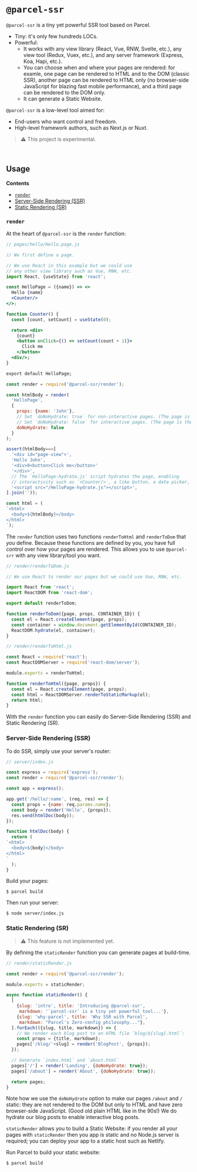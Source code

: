 # `@parcel-ssr`

`@parcel-ssr` is a tiny yet powerful SSR tool based on Parcel.

- Tiny: it's only few hundreds LOCs.
- Powerful:
  - It works with
    any view library (React, Vue, RNW, Svelte, etc.),
    any view tool (Redux, Vuex, etc.),
    and any server framework (Express, Koa, Hapi, etc.).
  - You can choose when and where your pages are rendered: for examle, one page can be rendered to HTML and to the DOM (classic SSR), another page can be rendered to HTML only (no browser-side JavaScript for blazing fast mobile performance), and a third page can be rendered to the DOM only.
  - It can generate a Static Website.

`@parcel-ssr` is a low-level tool aimed for:
- End-users who want control and freedom.
- High-level framework authors, such as Next.js or Nuxt.

> :warning: This project is experimental.

<br/>

## Usage

**Contents**
- [`render`](#render)
- [Server-Side Rendering (SSR)](#server-side-rendering-ssr)
- [Static Rendering (SR)](#static-rendering-sr)

### `render`

At the heart of `@parcel-ssr` is the `render` function:

~~~jsx
// pages/hello/Hello.page.js

// We first define a page.

// We use React in this example but we could use
// any other view library such as Vue, RNW, etc.
import React, {useState} from 'react';

const HelloPage = ({name}) => <>
  Hello {name}
  <Counter/>
</>;

function Counter() {
  const [count, setCount] = useState(0);

  return <div>
    {count}
    <button onClick={() => setCount(count + 1)}>
      Click me
    </button>
  <div/>;
}

export default HelloPage;
~~~

~~~js
const render = require('@parcel-ssr/render');

const htmlBody = render(
  'HelloPage',
  {
    props: {name: 'John'},
    // Set `doNoHydrate: true` for non-interactive pages. (The page is then rendered only to HTML.)
    // Set `doNoHydrate: false` for interactive pages. (The page is then rendered to HTML and to the DOM.)
    doNoHydrate: false
  }
);

assert(htmlBody===[
  '<div id="page-view">',
  'Hello John',
  '<div>0<button>Click me</button>'
  '</div>',
  // The `HelloPage-hydrate.js` script hydrates the page, enabling
  // interactivity such as `<Counter/>`, a like button, a date picker, etc.
  '<script src="/HelloPage-hydrate.js"></script>',
].join(''));

const html = (
`<html>
  <body>${htmlBody}</body>
</html>
`);
~~~

The `render` function uses two functions `renderToHtml` and `renderToDom` that *you* define.
Because these functions are defined by you,
you have full control over how your pages are rendered.
This allows you to use `@parcel-srr` with any view library/tool you want.

~~~js
// render/renderToDom.js

// We use React to render our pages but we could use Vue, RNW, etc.

import React from 'react';
import ReactDOM from 'react-dom';

export default renderToDom;

function renderToDom({page, props, CONTAINER_ID}) {
  const el = React.createElement(page, props);
  const container = window.document.getElementById(CONTAINER_ID);
  ReactDOM.hydrate(el, container);
}
~~~

~~~js
// render/renderToHtml.js

const React = require('react');
const ReactDOMServer = require('react-dom/server');

module.exports = renderToHtml;

function renderToHtml({page, props}) {
  const el = React.createElement(page, props);
  const html = ReactDOMServer.renderToStaticMarkup(el);
  return html;
}
~~~

With the `render` function you can easily do Server-Side Rendering (SSR) and Static Rendering (SR).

### Server-Side Rendering (SSR)

To do SSR, simply use your server's router:

~~~js
// server/index.js

const express = require('express');
const render = require('@parcel-ssr/render');

const app = express();

app.get('/hello/:name', (req, res) => {
  const props = {name: req.params.name};
  const body = render('Hello', {props});
  res.send(htmlDoc(body));
});

function htmlDoc(body) {
  return (
`<html>
  <body>${body}</body>
</html>
`
  );
}
~~~

Build your pages:
~~~shell
$ parcel build
~~~
Then run your server:
~~~shell
$ node server/index.js
~~~

### Static Rendering (SR)

> :warning: This feature is not implemented yet.

By defining the `staticRender` function you can generate pages at build-time.

~~~js
// render/staticRender.js

const render = require('@parcel-ssr/render');

module.exports = staticRender;

async function staticRender() {
  [
    {slug: 'intro', title: 'Introducing @parcel-ssr',
     markdown: '`parcel-ssr` is a tiny yet powerful tool...'},
    {slug: 'why-parcel', title: 'Why SSR with Parcel',
     markdown: "Parcel's Zero-config philosophy..."},
  ].forEach(({slug, title, markdown}) => {
    // We render each blog post to an HTML file `blog/${slug}.html`:
    const props = {title, markdown};
    pages['/blog/'+slug] = render('BlogPost', {props});
  });

  // Generate `index.html` and `about.html`
  pages['/'] = render('Landing', {doNoHydrate: true});
  pages['/about'] = render('About', {doNoHydrate: true});

  return pages;
}
~~~

Note how we use the `doNoHydrate` option to make our pages `/about` and `/` static:
they are not rendered to the DOM but only to HTML and have zero browser-side JavaScript.
(Good old plain HTML like in the 90s!)
We do hydrate our blog posts to enable interactive blog posts.

`staticRender` allows you to build a Static Website: if you render all your pages with `staticRender` then you app is static and no Node.js server is required; you can deploy your app to a static host such as Netlify.

Run Parcel to build your static website:
~~~shell
$ parcel build
~~~
